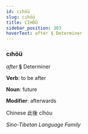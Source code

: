 ```yaml
---
id: cıhöü
slug: cıhöü
title: CIHÖÜ
sidebar_position: 303
hoverText: after § Determiner
---
```


### cıhöü

*after* **§** Determiner

**Verb**: to be after

**Noun**: future

**Modifier**: afterwards

Chinese 此後 cǐhòu 

*Sino-Tibetan Language Family*